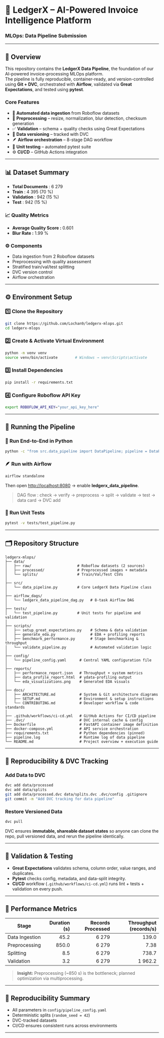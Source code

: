 # 🧾 LedgerX – AI-Powered Invoice Intelligence Platform  
### MLOps: Data Pipeline Submission

---

## 📘 Overview
This repository contains the **LedgerX Data Pipeline**, the foundation of our AI-powered invoice-processing MLOps platform.  
The pipeline is fully reproducible, container-ready, and version-controlled using **Git + DVC**, orchestrated with **Airflow**, validated via **Great Expectations**, and tested using **pytest**.

### Core Features
- 🔄 **Automated data ingestion** from Roboflow datasets  
- 🧩 **Preprocessing** – resize, normalization, blur detection, checksum generation  
- ✅ **Validation** – schema + quality checks using Great Expectations  
- 🧱 **Data versioning** – tracked with DVC  
- 🪶 **Airflow orchestration** – 8-stage DAG workflow  
- 🧪 **Unit testing** – automated pytest suite  
- ⚙️ **CI/CD** – GitHub Actions integration  

---

## 📊 Dataset Summary
- **Total Documents** : 6 279  
- **Train** : 4 395 (70 %)  
- **Validation** : 942 (15 %)  
- **Test** : 942 (15 %)

### 📈 Quality Metrics
- **Average Quality Score :** 0.601  
- **Blur Rate :** 1.99 %

### ⚙️ Components
- Data ingestion from 2 Roboflow datasets  
- Preprocessing with quality assessment  
- Stratified train/val/test splitting  
- DVC version control  
- Airflow orchestration  

---

## ⚙️ Environment Setup

### 1️⃣ Clone the Repository
```bash
git clone https://github.com/Lochan9/ledgerx-mlops.git
cd ledgerx-mlops
```

### 2️⃣ Create & Activate Virtual Environment
```bash
python -m venv venv
source venv/bin/activate        # Windows → venv\Scripts\activate
```

### 3️⃣ Install Dependencies
```bash
pip install -r requirements.txt
```

### 4️⃣ Configure Roboflow API Key
```bash
export ROBOFLOW_API_KEY="your_api_key_here"
```

---

## 🚀 Running the Pipeline

### 🧠 Run End-to-End in Python
```bash
python -c "from src.data_pipeline import DataPipeline; pipeline = DataPipeline(); pipeline.run_pipeline()"
```

### 🪶 Run with Airflow
```bash
airflow standalone
```
Then open [http://localhost:8080](http://localhost:8080) → enable **ledgerx_data_pipeline**.  
> DAG flow : check → verify → preprocess → split → validate → test → data card → DVC add  

### 🧪 Run Unit Tests
```bash
pytest -v tests/test_pipeline.py
```

---

## 🗂️ Repository Structure
```
ledgerx-mlops/
├── data/
│   ├── raw/                     # Roboflow datasets (2 sources)
│   ├── processed/               # Preprocessed images + metadata
│   └── splits/                  # Train/Val/Test CSVs
│
├── src/
│   └── data_pipeline.py         # Core LedgerX Data Pipeline class
│
├── airflow_dags/
│   └── ledgerx_data_pipeline_dag.py   # 8-task Airflow DAG
│
├── tests/
│   └── test_pipeline.py         # Unit tests for pipeline and validation
│
├── scripts/
│   ├── setup_great_expectations.py    # Schema & data validation
│   ├── generate_eda.py                # EDA + profiling reports
│   ├── benchmark_performance.py       # Stage benchmarking & throughput
│   └── validate_pipeline.py           # Automated validation logic
│
├── config/
│   └── pipeline_config.yaml      # Central YAML configuration file
│
├── reports/
│   ├── performance_report.json   # Throughput + system metrics
│   ├── data_profile_report.html  # ydata-profiling output
│   └── eda_visualizations.png    # Generated EDA visuals
│
├── docs/
│   ├── ARCHITECTURE.md           # System & Git architecture diagrams
│   ├── SETUP.md                  # Environment & setup instructions
│   └── CONTRIBUTING.md           # Developer workflow & code standards
│
├── .github/workflows/ci-cd.yml   # GitHub Actions for CI/CD pipeline
├── .dvc/                         # DVC internal cache & config
├── Dockerfile                    # FastAPI container image definition
├── docker-compose.yml            # API service orchestration
├── requirements.txt              # Python dependencies (pinned)
├── pipeline.log                  # Runtime log of data pipeline
└── README.md                     # Project overview + execution guide
```

---

## 🔁 Reproducibility & DVC Tracking

### Add Data to DVC
```bash
dvc add data/processed
dvc add data/splits
git add data/processed.dvc data/splits.dvc .dvc/config .gitignore
git commit -m "Add DVC tracking for data pipeline"
```

### Restore Versioned Data
```bash
dvc pull
```

DVC ensures **immutable, shareable dataset states** so anyone can clone the repo, pull versioned data, and rerun the pipeline identically.

---

## 🧩 Validation & Testing
- **Great Expectations** validates schema, column order, value ranges, and duplicates.  
- **Pytest** checks config, metadata, and data-split integrity.  
- **CI/CD** workflow (`.github/workflows/ci-cd.yml`) runs lint + tests + validation on every push.

---

## 🧠 Performance Metrics
| Stage | Duration (s) | Records Processed | Throughput (records/s) |
|-------|--------------:|------------------:|-----------------------:|
| Data Ingestion | 45.2 | 6 279 | 139.0 |
| Preprocessing | 850.0 | 6 279 | 7.38 |
| Splitting | 8.5 | 6 279 | 738.7 |
| Validation | 3.2 | 6 279 | 1 962.2 |

> **Insight:** Preprocessing (~850 s) is the bottleneck; planned optimization via multiprocessing.

---

## 🎯 Reproducibility Summary
- All parameters in `config/pipeline_config.yaml`  
- Deterministic splits (`random_seed = 42`)  
- DVC-tracked datasets  
- CI/CD ensures consistent runs across environments  

---

